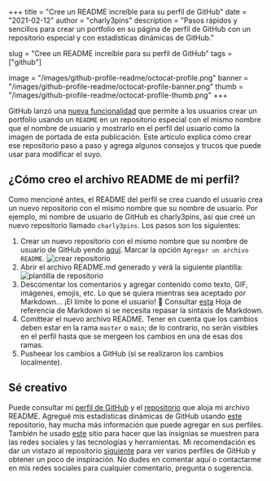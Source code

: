 +++
title = "Cree un README  increíble para su perfil de GitHub"
date = "2021-02-12"
author = "charly3pins"
description = "Pasos rápidos y sencillos para crear un portfolio en su página de perfil de GitHub con un repositorio especial y con estadísticas dinámicas de GitHub."

slug = "Cree un README  increíble para su perfil de GitHub"
tags = ["github"]

image = "/images/github-profile-readme/octocat-profile.png"
banner = "/images/github-profile-readme/octocat-profile-banner.png"
thumb = "/images/github-profile-readme/octocat-profile-thumb.png"
+++

GitHub lanzó una [nueva funcionalidad](https://docs.github.com/en/github/setting-up-and-managing-your-github-profile/managing-your-profile-readme) que permite a los usuarios crear un portfolio usando un `README` en un repositorio especial con el mismo nombre que el nombre de usuario y mostrarlo en el perfil del usuario como la imagen de portada de esta publicación. Este artículo explica cómo crear ese repositorio paso a paso y agrega algunos consejos y trucos que puede usar para modificar el suyo.

## ¿Cómo creo el archivo README de mi perfil?
Como mencioné antes, el README del perfil se crea cuando el usuario crea un nuevo repositorio con el mismo nombre que su nombre de usuario. Por ejemplo, mi nombre de usuario de GitHub es charly3pins, así que creé un nuevo repositorio llamado `charly3pins`. Los pasos son los siguientes:

1. Crear un nuevo repositorio con el mismo nombre que su nombre de usuario de GitHub yendo [aquí](https://github.com/new). Marcar la opción `Agregar un archivo README`.
![crear repositorio](/images/github-profile-readme/new-repo.png)
2. Abrir el archivo README.md generado y verá la siguiente plantilla:
![plantilla de repositorio](/images/github-profile-readme/repo-template.png)
3. Descomentar los comentarios y agregar contenido como texto, GIF, imágenes, emojis, etc. Lo que se quiera mientras sea aceptado por Markdown... ¡El límite lo pone el usuario! 🚀 Consultar  [esta](https://guides.github.com/pdfs/markdown-cheatsheet-online.pdf) Hoja de referencia de Markdown si se necesita repasar la sintaxis de Markdown.
4. Comittear el nuevo archivo README. Tener en cuenta que los cambios deben estar en la rama `master` o `main`; de lo contrario, no serán visibles en el perfil hasta que se mergeen los cambios en una de esas dos ramas.
5. Pusheear los cambios a GitHub (si se realizaron los cambios localmente).

## Sé creativo

Puede consultar mi [perfil de GitHub](https://github.com/charly3pins) y el [repositorio](https://github.com/charly3pins/charly3pins) que aloja mi archivo README. Agregué mis estadísticas dinámicas de GitHub usando [este](https://github.com/anuraghazra/github-readme-stats) repositorio, hay mucha más información que puede agregar en sus perfiles. También he usado [este](https://shields.io/) sitio para hacer que las insignias se muestren para las redes sociales y las tecnologías y herramientas.
Mi recomendación es dar un vistazo al repositorio [siguiente](https://github.com/abhisheknaiidu/awesome-github-profile-readme) para ver varios perfiles de GitHub y obtener un poco de inspiración.
No dudes en comentar aquí o contactarme en mis redes sociales para cualquier comentario, pregunta o sugerencia.